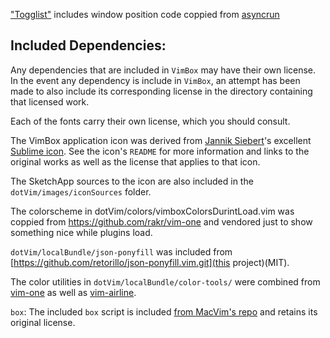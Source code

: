 ["Togglist"](dotVim/pluginRc/toggly/togglyVimRc) includes window position code
coppied from [asyncrun](https://github.com/skywind3000/asyncrun.vim)

Included Dependencies:
---------------------
Any dependencies that are included in `VimBox` may have their own license. In
the event any dependency is include in `VimBox`, an attempt has been made to
also include its corresponding license in the directory containing that
licensed work.

Each of the fonts carry their own license, which you should consult.

The VimBox application icon was derived from [Jannik Siebert](https://dribbble.com/janniks)'s excellent [Sublime
icon](https://dribbble.com/shots/1827862-Yosemite-Sublime-Text-Icon). See the icon's `README` for more information and links to the original
works as well as the license that applies to that icon.

The SketchApp sources to the icon are also included in the
`dotVim/images/iconSources` folder.


The colorscheme in dotVim/colors/vimboxColorsDurintLoad.vim
was coppied from https://github.com/rakr/vim-one
and vendored just to show something nice while plugins load.

`dotVim/localBundle/json-ponyfill` was included from
[https://github.com/retorillo/json-ponyfill.vim.git](this project)(MIT).

The color utilities in `dotVim/localBundle/color-tools/` were combined from
[vim-one](https://github.com/rakr/vim-one) as well as
[vim-airline](https://github.com/vim-airline/vim-airline).


`box`: The included `box` script is included [from MacVim's
repo](https://github.com/macvim-dev/macvim/blob/6ff781f67eca346595b501c862dae12c3fca1e82/src/MacVim/mvim)
and retains its original license.
